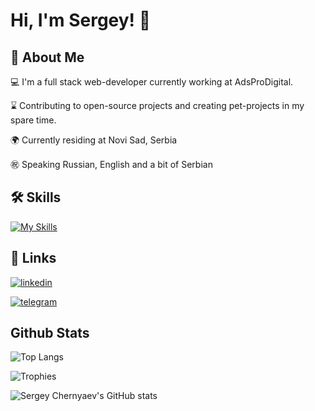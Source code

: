 # Hi, I'm Sergey! 👋


## 🚀 About Me

💻 I'm a full stack web-developer currently working at AdsProDigital. 

⌛ Contributing to open-source projects and creating pet-projects in my spare time.

🌍 Currently residing at Novi Sad, Serbia

㊗️ Speaking Russian, English and a bit of Serbian
## 🛠 Skills

[![My Skills](https://skillicons.dev/icons?i=rider,dotnet,js,vue,python,docker,gitlab,matlab&theme=light)](https://skillicons.dev)

## 🔗 Links

[![linkedin](https://img.shields.io/badge/linkedin-0A66C2?style=for-the-badge&logo=linkedin&logoColor=white)](https://www.linkedin.com/in/sirozha1337/)

[![telegram](https://img.shields.io/badge/telegram-0A66C1?style=for-the-badge&logo=telegram&logoColor=white)](https://t.me/Sirozha1337)

## Github Stats

![Top Langs](https://github-readme-stats.vercel.app/api/top-langs/?username=sirozha1337&layout=compact)

![Trophies](https://github-profile-trophy.vercel.app/?username=sirozha1337&theme=white)

![Sergey Chernyaev's GitHub stats](https://github-readme-stats.vercel.app/api?username=sirozha1337&show_icons=true&theme=white)
